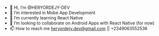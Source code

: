 - 👋 Hi, I’m @HERYORDEJY-DEV
- 👀 I’m interested in Mobe App Development
- 🌱 I’m currently learning React Native
- 💞️ I’m looking to collaborate on Android Apps with React Native (for now)
- 📫 How to reach me heryordejy.dev@gmail.com || +2349063552536

<!---
HERYORDEJY-DEV/HERYORDEJY-DEV is a ✨ special ✨ repository because its `README.md` (this file) appears on your GitHub profile.
You can click the Preview link to take a look at your changes.
--->
